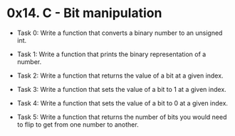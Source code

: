 # 0x14. C - Bit manipulation

- Task 0:
Write a function that converts a binary number to an unsigned int.

- Task 1:
Write a function that prints the binary representation of a number.

- Task 2:
Write a function that returns the value of a bit at a given index.

- Task 3:
Write a function that sets the value of a bit to 1 at a given index.

- Task 4:
Write a function that sets the value of a bit to 0 at a given index.

- Task 5:
Write a function that returns the number of bits you would need to flip to get from one number to another.
